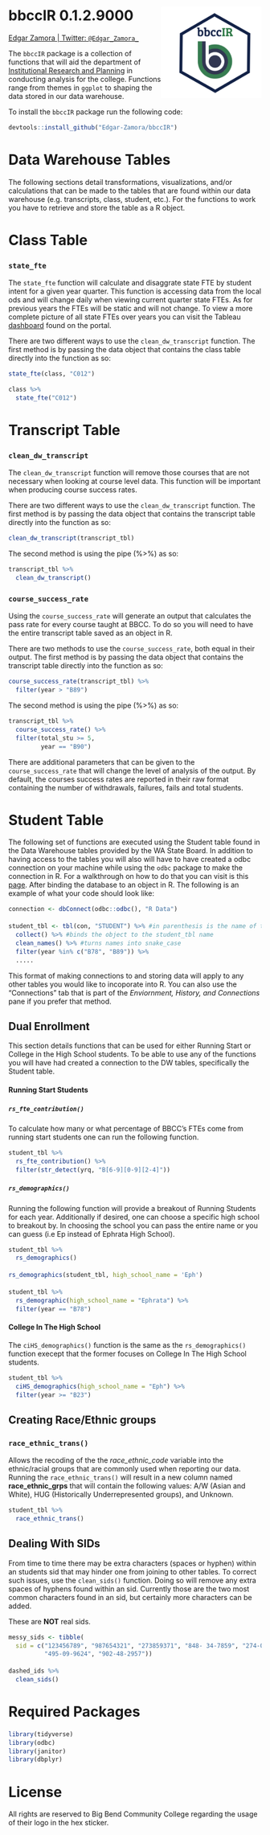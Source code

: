bbccIR 0.1.2.9000 <img src="man/bbccIR_hex.png" align="right" style="width:200px;height:200x;">
===============================================================================================

[Edgar Zamora \| Twitter:
`@Edgar_Zamora_`](https://twitter.com/Edgar_Zamora_)

The `bbccIR` package is a collection of functions that will aid the
department of [Institutional Research and
Planning](https://www.bigbend.edu/information-center/institutional-research-planning/)
in conducting analysis for the college. Functions range from themes in
`ggplot` to shaping the data stored in our data warehouse.

To install the `bbccIR` package run the following code:

``` r
devtools::install_github("Edgar-Zamora/bbccIR")
```

Data Warehouse Tables
=====================

The following sections detail transformations, visualizations, and/or
calculations that can be made to the tables that are found within our
data warehouse (e.g. transcripts, class, student, etc.). For the
functions to work you have to retrieve and store the table as a R
object.

Class Table
===========

### `state_fte`

The `state_fte` function will calculate and disaggrate state FTE by
student intent for a given year quarter. This function is accessing data
from the local ods and will change daily when viewing current quarter
state FTEs. As for previous years the FTEs will be static and will not
change. To view a more complete picture of all state FTEs over years you
can visit the Tableau
[dashboard](https://tableau.sbctc.edu/t/BBCC/views/LiveClassCapacity/StateFTEDashboard?iframeSizedToWindow=true&%3Aembed=y&%3AshowAppBanner=false&%3Adisplay_count=no&%3AshowVizHome=no&%3Aorigin=viz_share_link)
found on the portal.

There are two different ways to use the `clean_dw_transcript` function.
The first method is by passing the data object that contains the class
table directly into the function as so:

``` r
state_fte(class, "C012")
```

``` r
class %>% 
  state_fte("C012")
```

Transcript Table
================

### `clean_dw_transcript`

The `clean_dw_transcript` function will remove those courses that are
not necessary when looking at course level data. This function will be
important when producing course success rates.

There are two different ways to use the `clean_dw_transcript` function.
The first method is by passing the data object that contains the
transcript table directly into the function as so:

``` r
clean_dw_transcript(transcript_tbl)
```

The second method is using the pipe (%&gt;%) as so:

``` r
transcript_tbl %>% 
  clean_dw_transcript()
```

### `course_success_rate`

Using the `course_success_rate` will generate an output that calculates
the pass rate for every course taught at BBCC. To do so you will need to
have the entire transcript table saved as an object in R.

There are two methods to use the `course_success_rate`, both equal in
their output. The first method is by passing the data object that
contains the transcript table directly into the function as so:

``` r
course_success_rate(transcript_tbl) %>%
  filter(year > "B89")
```

The second method is using the pipe (%&gt;%) as so:

``` r
transcript_tbl %>% 
  course_success_rate() %>% 
  filter(total_stu >= 5, 
         year == "B90")
```

There are additional parameters that can be given to the
`course_success_rate` that will change the level of analysis of the
output. By default, the courses success rates are reported in their raw
format containing the number of withdrawals, failures, fails and total
students.

Student Table
=============

The following set of functions are executed using the Student table
found in the Data Warehouse tables provided by the WA State Board. In
addition to having access to the tables you will also will have to have
created a odbc connection on your machine while using the `odbc` package
to make the connection in R. For a walkthrough on how to do that you can
visit is this [page](https://db.rstudio.com/odbc/). After binding the
database to an object in R. The following is an example of what your
code should look like:

``` r
connection <- dbConnect(odbc::odbc(), "R Data")

student_tbl <- tbl(con, "STUDENT") %>% #in parenthesis is the name of table as given by SBCTC
  collect() %>% #binds the object to the student_tbl name
  clean_names() %>% #turns names into snake_case
  filter(year %in% c("B78", "B89")) %>% 
  .....
```

This format of making connections to and storing data will apply to any
other tables you would like to incoporate into R. You can also use the
“Connections” tab that is part of the *Enviornment, History, and
Connections* pane if you prefer that method.

Dual Enrollment
---------------

This section details functions that can be used for either Running Start
or College in the High School students. To be able to use any of the
functions you will have had created a connection to the DW tables,
specifically the Student table.

#### Running Start Students

##### `rs_fte_contribution()`

To calculate how many or what percentage of BBCC’s FTEs come from
running start students one can run the following function.

``` r
student_tbl %>% 
  rs_fte_contribution() %>% 
  filter(str_detect(yrq, "B[6-9][0-9][2-4]"))
```

##### `rs_demographics()`

Running the following function will provide a breakout of Running
Students for each year. Additionally if desired, one can choose a
specific high school to breakout by. In choosing the school you can pass
the entire name or you can guess (i.e Ep instead of Ephrata High
School).

``` r
student_tbl %>% 
  rs_demographics()

rs_demographics(student_tbl, high_school_name = 'Eph')

student_tbl %>%
  rs_demographic(high_school_name = "Ephrata") %>%
  filter(year == "B78")
```

#### College In The High School

The `ciHS_demographics()` function is the same as the
`rs_demographics()` function execept that the former focuses on College
In The High School students.

``` r
student_tbl %>% 
  ciHS_demographics(high_school_name = "Eph") %>%
  filter(year >= "B23")
```

Creating Race/Ethnic groups
---------------------------

### `race_ethnic_trans()`

Allows the recoding of the the *race\_ethnic\_code* variable into the
ethnic/racial groups that are commonly used when reporting our data.
Running the `race_ethnic_trans()` will result in a new column named
**race\_ethnic\_grps** that will contain the following values: A/W
(Asian and White), HUG (Historically Underrepresented groups), and
Unknown.

``` r
student_tbl %>% 
  race_ethnic_trans()
```

Dealing With SIDs
-----------------

From time to time there may be extra characters (spaces or hyphen)
within an students sid that may hinder one from joining to other tables.
To correct such issues, use the `clean_sids()` function. Doing so will
remove any extra spaces of hyphens found within an sid. Currently those
are the two most common characters found in an sid, but certainly more
characters can be added.

These are **NOT** real sids.

``` r
messy_sids <- tibble(
  sid = c("123456789", "987654321", "273859371", "848- 34-7859", "274-05-9031  ", "562058276",
          "495-09-9624", "902-48-2957"))

dashed_ids %>% 
  clean_sids()
```

Required Packages
=================

``` r
library(tidyverse)
library(odbc)
library(janitor)
library(dbplyr)
```

License
=======

All rights are reserved to Big Bend Community College regarding the
usage of their logo in the hex sticker.
